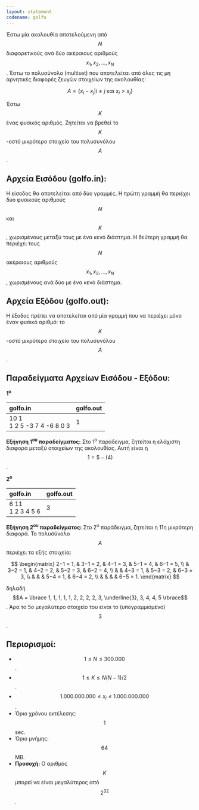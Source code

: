 ```yaml
---
layout: statement
codename: golfo
---
```


Έστω μία ακολουθία αποτελούμενη από $$N$$ διαφορετικούς ανά δύο ακέραιους αριθμούς $$x_1, x_2, \ldots , x_N$$. Έστω το πολυσύνολο (multiset) που αποτελείται από όλες τις μη αρνητικές διαφορές ζευγών στοιχείων της ακολουθίας:

$$
A = \lbrace x_i − x_j \vert i \neq j \text{ και }  x_i > x_j \rbrace
$$

Έστω $$K$$ ένας φυσικός αριθμός. Ζητείται να βρεθεί το $$K$$-οστό μικρότερο στοιχείο του πολυσυνόλου $$A$$.

## Αρχεία Εισόδου (golfo.in):

Η είσοδος θα αποτελείται από δύο γραμμές. Η πρώτη γραμμή θα περιέχει δύο φυσικούς αριθμούς $$N$$ και $$K$$, χωρισμένους μεταξύ τους με ένα κενό διάστημα. Η δεύτερη γραμμή θα περιέχει τους $$N$$ ακέραιους αριθμούς $$x_1, x_2, \ldots, x_N$$, χωρισμένους ανά δύο με ένα κενό διάστημα.

## Αρχεία Εξόδου (golfo.out):

Η έξοδος πρέπει να αποτελείται από μία γραμμή που να περιέχει μόνο έναν φυσικό αριθμό: το $$K$$-οστό μικρότερο στοιχείο του πολυσυνόλου $$A$$.

## Παραδείγματα Αρχείων Εισόδου - Εξόδου:

**1<sup>o</sup>**

| **golfo.in**      | **golfo.out** |
| :--- | :--- |
| 10 1<br>1 2 5 -3 7 4 -6 8 0 3 | 1 |

**Εξήγηση 1<sup>ου</sup> παραδείγματος:** Στο 1<sup>ο</sup> παράδειγμα, ζητείται η ελάχιστη διαφορά μεταξύ στοιχείων της ακολουθίας. Αυτή είναι η $$1 = 5−(4)$$.

**2<sup>o</sup>**

| **golfo.in**      | **golfo.out** |
| :--- | :--- |
| 6 11<br>1 2 3 4 5 6 | 3 |

**Εξήγηση 2<sup>ου</sup> παραδείγματος:** Στο 2<sup>ο</sup> παράδειγμα, ζητείται η 11η μικρότερη διαφορά. Το πολυσύνολο $$A$$ περιέχει τα εξής στοιχεία:

$$
\begin{matrix}
2−1 = 1, & 3−1 = 2, & 4−1 = 3, & 5−1 = 4, & 6−1 = 5, \\
         & 3−2 = 1, & 4−2 = 2, & 5−2 = 3, & 6−2 = 4, \\
         &          & 4−3 = 1, & 5−3 = 2, & 6−3 = 3, \\
         &          &          & 5−4 = 1, & 6−4 = 2, \\
         &          &          &          & 6−5 = 1.
\end{matrix}
$$

δηλαδή $$A = \lbrace 1, 1, 1, 1, 1, 2, 2, 2, 2, 3, \underline{3}, 3, 4, 4, 5 \rbrace$$. Άρα το 5ο μεγαλύτερο στοιχείο του είναι το (υπογραμμισμένο) $$3$$.

## Περιορισμοί:

 - $$1 \leq N \leq 300.000$$.
 - $$1 \leq K \leq N (N−1) / 2$$.
 - $$1.000.000.000 \leq x_i \leq 1.000.000.000$$.
 - Όριο χρόνου εκτέλεσης: $$1$$ sec.
 - Όριο μνήμης: $$64$$ MB.
 - **Προσοχή:** Ο αριθμός $$K$$ μπορεί να είναι μεγαλύτερος από $$2^{32}$$.
